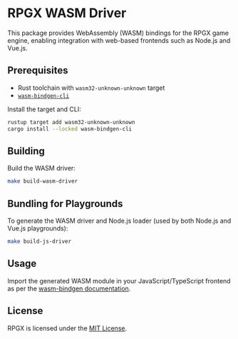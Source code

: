 # RPGX WASM Driver

This package provides WebAssembly (WASM) bindings for the RPGX game engine, enabling integration with web-based frontends such as Node.js and Vue.js.

## Prerequisites

- Rust toolchain with `wasm32-unknown-unknown` target
- [`wasm-bindgen-cli`](https://github.com/rustwasm/wasm-bindgen)

Install the target and CLI:

```sh
rustup target add wasm32-unknown-unknown
cargo install --locked wasm-bindgen-cli
```

## Building

Build the WASM driver:

```sh
make build-wasm-driver
```

## Bundling for Playgrounds

To generate the WASM driver and Node.js loader (used by both Node.js and Vue.js playgrounds):

```sh
make build-js-driver
```

## Usage

Import the generated WASM module in your JavaScript/TypeScript frontend as per the [wasm-bindgen documentation](https://rustwasm.github.io/docs/wasm-bindgen/).

## License

RPGX is licensed under the [MIT License](../../../LICENSE).